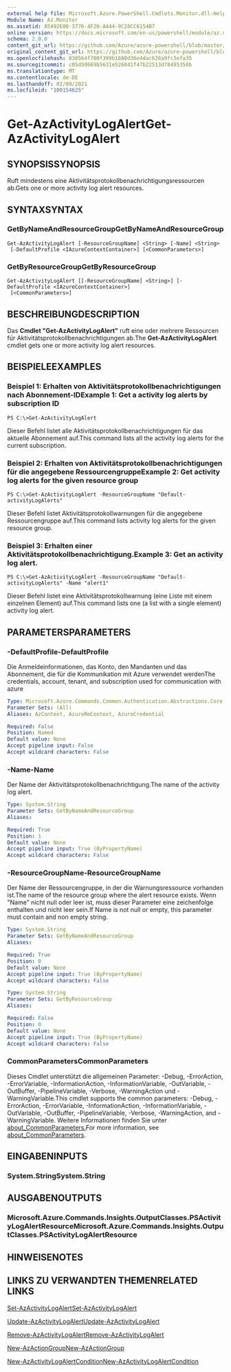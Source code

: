 ```yaml
---
external help file: Microsoft.Azure.PowerShell.Cmdlets.Monitor.dll-Help.xml
Module Name: Az.Monitor
ms.assetid: 85492E00-3776-4F20-A444-9C28CC6154B7
online version: https://docs.microsoft.com/en-us/powershell/module/az.monitor/get-azactivitylogalert
schema: 2.0.0
content_git_url: https://github.com/Azure/azure-powershell/blob/master/src/Monitor/Monitor/help/Get-AzActivityLogAlert.md
original_content_git_url: https://github.com/Azure/azure-powershell/blob/master/src/Monitor/Monitor/help/Get-AzActivityLogAlert.md
ms.openlocfilehash: 030564f700f399b1880d36e4dac628a9fc3efa35
ms.sourcegitcommit: c05d3d669b5631e526841f47b22513d78495350b
ms.translationtype: MT
ms.contentlocale: de-DE
ms.lasthandoff: 02/09/2021
ms.locfileid: "100154625"
---
```

# <span data-ttu-id="6cac3-101">Get-AzActivityLogAlert</span><span class="sxs-lookup"><span data-stu-id="6cac3-101">Get-AzActivityLogAlert</span></span>

## <span data-ttu-id="6cac3-102">SYNOPSIS</span><span class="sxs-lookup"><span data-stu-id="6cac3-102">SYNOPSIS</span></span>
<span data-ttu-id="6cac3-103">Ruft mindestens eine Aktivitätsprotokollbenachrichtigungsressourcen ab.</span><span class="sxs-lookup"><span data-stu-id="6cac3-103">Gets one or more activity log alert resources.</span></span>

## <span data-ttu-id="6cac3-104">SYNTAX</span><span class="sxs-lookup"><span data-stu-id="6cac3-104">SYNTAX</span></span>

### <span data-ttu-id="6cac3-105">GetByNameAndResourceGroup</span><span class="sxs-lookup"><span data-stu-id="6cac3-105">GetByNameAndResourceGroup</span></span>
```
Get-AzActivityLogAlert [-ResourceGroupName] <String> [-Name] <String>
 [-DefaultProfile <IAzureContextContainer>] [<CommonParameters>]
```

### <span data-ttu-id="6cac3-106">GetByResourceGroup</span><span class="sxs-lookup"><span data-stu-id="6cac3-106">GetByResourceGroup</span></span>
```
Get-AzActivityLogAlert [[-ResourceGroupName] <String>] [-DefaultProfile <IAzureContextContainer>]
 [<CommonParameters>]
```

## <span data-ttu-id="6cac3-107">BESCHREIBUNG</span><span class="sxs-lookup"><span data-stu-id="6cac3-107">DESCRIPTION</span></span>
<span data-ttu-id="6cac3-108">Das **Cmdlet "Get-AzActivityLogAlert"** ruft eine oder mehrere Ressourcen für Aktivitätsprotokollbenachrichtigungen ab.</span><span class="sxs-lookup"><span data-stu-id="6cac3-108">The **Get-AzActivityLogAlert** cmdlet gets one or more activity log alert resources.</span></span>

## <span data-ttu-id="6cac3-109">BEISPIELE</span><span class="sxs-lookup"><span data-stu-id="6cac3-109">EXAMPLES</span></span>

### <span data-ttu-id="6cac3-110">Beispiel 1: Erhalten von Aktivitätsprotokollbenachrichtigungen nach Abonnement-ID</span><span class="sxs-lookup"><span data-stu-id="6cac3-110">Example 1: Get a activity log alerts by subscription ID</span></span>
```
PS C:\>Get-AzActivityLogAlert
```

<span data-ttu-id="6cac3-111">Dieser Befehl listet alle Aktivitätsprotokollbenachrichtigungen für das aktuelle Abonnement auf.</span><span class="sxs-lookup"><span data-stu-id="6cac3-111">This command lists all the activity log alerts for the current subscription.</span></span>

### <span data-ttu-id="6cac3-112">Beispiel 2: Erhalten von Aktivitätsprotokollbenachrichtigungen für die angegebene Ressourcengruppe</span><span class="sxs-lookup"><span data-stu-id="6cac3-112">Example 2: Get activity log alerts for the given resource group</span></span>
```
PS C:\>Get-AzActivityLogAlert -ResourceGroupName "Default-activityLogAlerts"
```

<span data-ttu-id="6cac3-113">Dieser Befehl listet Aktivitätsprotokollwarnungen für die angegebene Ressourcengruppe auf.</span><span class="sxs-lookup"><span data-stu-id="6cac3-113">This command lists activity log alerts for the given resource group.</span></span>

### <span data-ttu-id="6cac3-114">Beispiel 3: Erhalten einer Aktivitätsprotokollbenachrichtigung.</span><span class="sxs-lookup"><span data-stu-id="6cac3-114">Example 3: Get an activity log alert.</span></span>
```
PS C:\>Get-AzActivityLogAlert -ResourceGroupName "Default-activityLogAlerts" -Name "alert1"
```

<span data-ttu-id="6cac3-115">Dieser Befehl listet eine Aktivitätsprotokollwarnung (eine Liste mit einem einzelnen Element) auf.</span><span class="sxs-lookup"><span data-stu-id="6cac3-115">This command lists one (a list with a single element) activity log alert.</span></span>

## <span data-ttu-id="6cac3-116">PARAMETERS</span><span class="sxs-lookup"><span data-stu-id="6cac3-116">PARAMETERS</span></span>

### <span data-ttu-id="6cac3-117">-DefaultProfile</span><span class="sxs-lookup"><span data-stu-id="6cac3-117">-DefaultProfile</span></span>
<span data-ttu-id="6cac3-118">Die Anmeldeinformationen, das Konto, den Mandanten und das Abonnement, die für die Kommunikation mit Azure verwendet werden</span><span class="sxs-lookup"><span data-stu-id="6cac3-118">The credentials, account, tenant, and subscription used for communication with azure</span></span>

```yaml
Type: Microsoft.Azure.Commands.Common.Authentication.Abstractions.Core.IAzureContextContainer
Parameter Sets: (All)
Aliases: AzContext, AzureRmContext, AzureCredential

Required: False
Position: Named
Default value: None
Accept pipeline input: False
Accept wildcard characters: False
```

### <span data-ttu-id="6cac3-119">-Name</span><span class="sxs-lookup"><span data-stu-id="6cac3-119">-Name</span></span>
<span data-ttu-id="6cac3-120">Der Name der Aktivitätsprotokollbenachrichtigung.</span><span class="sxs-lookup"><span data-stu-id="6cac3-120">The name of the activity log alert.</span></span>

```yaml
Type: System.String
Parameter Sets: GetByNameAndResourceGroup
Aliases:

Required: True
Position: 1
Default value: None
Accept pipeline input: True (ByPropertyName)
Accept wildcard characters: False
```

### <span data-ttu-id="6cac3-121">-ResourceGroupName</span><span class="sxs-lookup"><span data-stu-id="6cac3-121">-ResourceGroupName</span></span>
<span data-ttu-id="6cac3-122">Der Name der Ressourcengruppe, in der die Warnungsressource vorhanden ist.</span><span class="sxs-lookup"><span data-stu-id="6cac3-122">The name of the resource group where the alert resource exists.</span></span>
<span data-ttu-id="6cac3-123">Wenn "Name" nicht null oder leer ist, muss dieser Parameter eine zeichenfolge enthalten und nicht leer sein.</span><span class="sxs-lookup"><span data-stu-id="6cac3-123">If Name is not null or empty, this parameter must contain and non empty string.</span></span>

```yaml
Type: System.String
Parameter Sets: GetByNameAndResourceGroup
Aliases:

Required: True
Position: 0
Default value: None
Accept pipeline input: True (ByPropertyName)
Accept wildcard characters: False
```

```yaml
Type: System.String
Parameter Sets: GetByResourceGroup
Aliases:

Required: False
Position: 0
Default value: None
Accept pipeline input: True (ByPropertyName)
Accept wildcard characters: False
```

### <span data-ttu-id="6cac3-124">CommonParameters</span><span class="sxs-lookup"><span data-stu-id="6cac3-124">CommonParameters</span></span>
<span data-ttu-id="6cac3-125">Dieses Cmdlet unterstützt die allgemeinen Parameter: -Debug, -ErrorAction, -ErrorVariable, -InformationAction, -InformationVariable, -OutVariable, -OutBuffer, -PipelineVariable, -Verbose, -WarningAction und -WarningVariable.</span><span class="sxs-lookup"><span data-stu-id="6cac3-125">This cmdlet supports the common parameters: -Debug, -ErrorAction, -ErrorVariable, -InformationAction, -InformationVariable, -OutVariable, -OutBuffer, -PipelineVariable, -Verbose, -WarningAction, and -WarningVariable.</span></span> <span data-ttu-id="6cac3-126">Weitere Informationen finden Sie unter [about_CommonParameters.](http://go.microsoft.com/fwlink/?LinkID=113216)</span><span class="sxs-lookup"><span data-stu-id="6cac3-126">For more information, see [about_CommonParameters](http://go.microsoft.com/fwlink/?LinkID=113216).</span></span>

## <span data-ttu-id="6cac3-127">EINGABEN</span><span class="sxs-lookup"><span data-stu-id="6cac3-127">INPUTS</span></span>

### <span data-ttu-id="6cac3-128">System.String</span><span class="sxs-lookup"><span data-stu-id="6cac3-128">System.String</span></span>

## <span data-ttu-id="6cac3-129">AUSGABEN</span><span class="sxs-lookup"><span data-stu-id="6cac3-129">OUTPUTS</span></span>

### <span data-ttu-id="6cac3-130">Microsoft.Azure.Commands.Insights.OutputClasses.PSActivityLogAlertResource</span><span class="sxs-lookup"><span data-stu-id="6cac3-130">Microsoft.Azure.Commands.Insights.OutputClasses.PSActivityLogAlertResource</span></span>

## <span data-ttu-id="6cac3-131">HINWEISE</span><span class="sxs-lookup"><span data-stu-id="6cac3-131">NOTES</span></span>

## <span data-ttu-id="6cac3-132">LINKS ZU VERWANDTEN THEMEN</span><span class="sxs-lookup"><span data-stu-id="6cac3-132">RELATED LINKS</span></span>

[<span data-ttu-id="6cac3-133">Set-AzActivityLogAlert</span><span class="sxs-lookup"><span data-stu-id="6cac3-133">Set-AzActivityLogAlert</span></span>](./Set-AzActivityLogAlert.md)

[<span data-ttu-id="6cac3-134">Update-AzActivityLogAlert</span><span class="sxs-lookup"><span data-stu-id="6cac3-134">Update-AzActivityLogAlert</span></span>](./Update-AzActivityLogAlert.md)

[<span data-ttu-id="6cac3-135">Remove-AzActivityLogAlert</span><span class="sxs-lookup"><span data-stu-id="6cac3-135">Remove-AzActivityLogAlert</span></span>](./Remove-AzActivityLogAlert.md)

[<span data-ttu-id="6cac3-136">New-AzActionGroup</span><span class="sxs-lookup"><span data-stu-id="6cac3-136">New-AzActionGroup</span></span>](./New-AzActionGroup.md)

[<span data-ttu-id="6cac3-137">New-AzActivityLogAlertCondition</span><span class="sxs-lookup"><span data-stu-id="6cac3-137">New-AzActivityLogAlertCondition</span></span>](./New-AzActivityLogAlertCondition.md)
